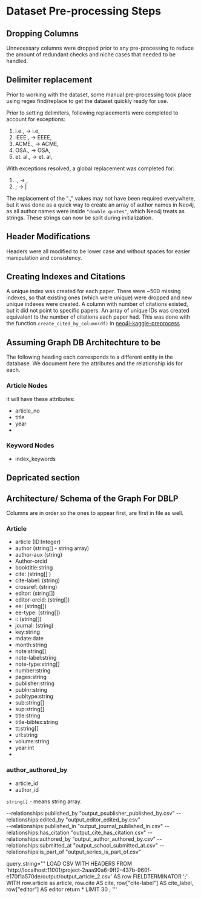 # Dataset Pre-processing Steps 

## Dropping Columns
Unnecessary columns were dropped prior to any pre-processing to reduce the amount of redundant checks and niche cases that needed to be handled.

## Delimiter replacement
Prior to working with the dataset, some manual pre-processing took place using regex find/replace to get the dataset quickly ready for use.

Prior to setting delimiters, following replacements were completed to account for exceptions:
1. i.e., -> i.e,
2. IEEE., -> EEEE,
3. ACME., -> ACME,
4. OSA., -> OSA,
5. et. al., -> et. al,

With exceptions resolved, a global replacement was completed for:
1. ., -> ,
2. ; -> |

The replacement of the ".," values may not have been required everywhere, but it was done as a quick way to create an array of author names in Neo4j, as all author names were inside `"double quotes"`, which Neo4j treats as strings. These strings can now be split during initialization.

## Header Modifications
Headers were all modified to be lower case and without spaces for easier manipulation and consistency.

## Creating Indexes and Citations
A unique index was created for each paper. There were ~500 missing indexes, so that existing ones (which were unique) were dropped and new unique indexes were created. A column with number of citations existed, but it did not point to specific papers. An array of unique IDs was created equivalent to the number of citations each paper had. This was done with the function `create_cited_by_column(df)` in [neo4j-kaggle-preprocess](src/neo4j-kaggle-preprocess.py)

## Assuming Graph DB Architechture to be
The following heading each corresponds to a different entity in the database. We document here the attributes and the 
relationship ids for each.

### Article Nodes
it will have these attributes:
- article_no
- title
- year
- 
### Keyword Nodes
- index_keywords

## Depricated section


## Architecture/ Schema of the Graph For DBLP
Columns are in order so the ones to appear first, are first in file as well.

### Article
- article (ID:Integer)
- author (string[] - string array)
- author-aux (string) 
- Author-orcid 
- booktitle:string
- cite: (string[] )
- cite-label: (string)
- crossref: (string)
- editor: (string[])
- editor-orcid: (string[])
- ee: (string[])
- ee-type: (string[])
- i: (string[])
- journal: (string)
- key:string
- mdate:date
- month:string
- note:string[]
- note-label:string
- note-type:string[]
- number:string
- pages:string
- publisher:string
- publnr:string
- publtype:string
- sub:string[]
- sup:string[]
- title:string
- title-bibtex:string
- tt:string[]
- url:string
- volume:string
- year:int
- 
### author_authored_by
- article_id
- author_id

`string[]` - means string array.

--relationships:published_by "output_psublisher_published_by.csv" 
--relationships:edited_by "output_editor_edited_by.csv"  
--relationships:published_in "output_journal_published_in.csv" 
--relationships:has_citation "output_cite_has_citation.csv" 
--relationships:authored_by "output_author_authored_by.csv"
--relationships:submitted_at "output_school_submitted_at.csv" 
--relationships:is_part_of "output_series_is_part_of.csv"

query_string='''
    LOAD CSV WITH HEADERS FROM 'http://localhost:11001/project-2aaa90a6-9ff2-437b-960f-e170f1a570de/output/output_article_2.csv' 
        AS row FIELDTERMINATOR ';'
    WITH row.article as article,
    row.cite AS cite,
    row["cite-label"] AS cite_label,
    row["editor"] AS editor
    return * LIMIT 30 ;
    '''